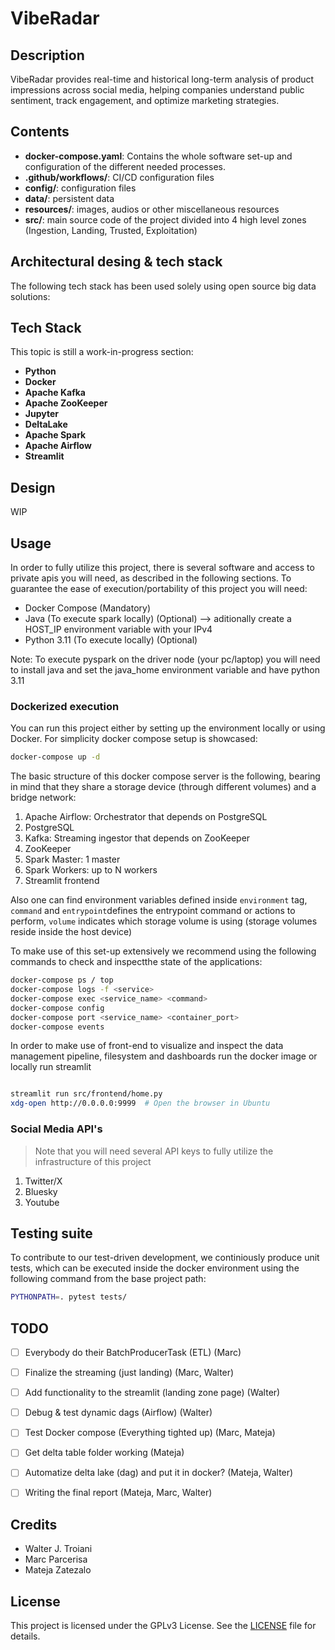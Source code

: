 # VibeRadar 

## Description 

VibeRadar provides real-time and historical long-term analysis of product impressions across social media, helping companies understand public sentiment, track engagement, and optimize marketing strategies.

## Contents

- **docker-compose.yaml**: Contains the whole software set-up and configuration of the different needed processes.
- **.github/workflows/**: CI/CD configuration files
- **config/**: configuration files 
- **data/**: persistent data 
- **resources/**: images, audios or other miscellaneous resources
- **src/**: main source code of the project divided into 4 high level zones (Ingestion, Landing, Trusted, Exploitation)


## Architectural desing & tech stack

The following tech stack has been used solely using open source big data solutions:

## Tech Stack
This topic is still a work-in-progress section:

- **Python**
- **Docker** 
- **Apache Kafka**
- **Apache ZooKeeper**
- **Jupyter**
- **DeltaLake**
- **Apache Spark**
- **Apache Airflow**
- **Streamlit**

## Design 

WIP


## Usage

In order to fully utilize this project, there is several software and access to private apis you will need, as described in the following sections. To guarantee the ease of execution/portability of this project you will need:

- Docker Compose                   (Mandatory) 
- Java (To execute spark locally)  (Optional) --> aditionally create a HOST_IP environment variable with your IPv4
- Python 3.11 (To execute locally) (Optional)

Note: To execute pyspark on the driver node (your pc/laptop) you will need to install java and set the java_home environment variable and have python 3.11

### Dockerized execution

You can run this project either by setting up the environment locally or using Docker. For simplicity docker compose setup is showcased:

```sh
docker-compose up -d
```

The basic structure of this docker compose server is the following, bearing in mind that they share a storage device (through different volumes) and a bridge network:
1. Apache Airflow: Orchestrator that depends on PostgreSQL
2. PostgreSQL
3. Kafka: Streaming ingestor that depends on ZooKeeper
4. ZooKeeper
5. Spark Master: 1 master
6. Spark Workers: up to N workers
7. Streamlit frontend

Also one can find environment variables defined inside `environment` tag,  `command` and `entrypoint`defines the entrypoint command or actions to perform, `volume` indicates which storage volume is using (storage volumes reside inside the host device)

To make use of this set-up extensively we recommend using the following commands to check and inspectthe state of the applications:

```sh
docker-compose ps / top
docker-compose logs -f <service>
docker-compose exec <service_name> <command>
docker-compose config
docker-compose port <service_name> <container_port>
docker-compose events
```

In order to make use of front-end to visualize and inspect the data management pipeline, filesystem and dashboards run the docker image or locally run streamlit

```sh

streamlit run src/frontend/home.py
xdg-open http://0.0.0.0:9999  # Open the browser in Ubuntu
```

### Social Media API's

> Note that you will need several API keys to fully utilize the infrastructure of this project

1. Twitter/X 
2. Bluesky
3. Youtube 

## Testing suite

To contribute to our test-driven development, we continiously produce unit tests, which can be executed inside the docker environment using the following command from the base project path:

```sh
PYTHONPATH=. pytest tests/
```

## TODO
- [ ] Everybody do their BatchProducerTask (ETL)             (Marc)
- [ ] Finalize the streaming (just landing)                  (Marc, Walter)
- [ ] Add functionality to the streamlit (landing zone page) (Walter)
- [ ] Debug & test dynamic dags (Airflow)                    (Walter)
- [ ] Test Docker compose (Everything tighted up)            (Marc, Mateja)
- [ ] Get delta table folder working                         (Mateja)
- [ ] Automatize delta lake (dag) and put it in docker?      (Mateja, Walter)
- [ ] Writing the final report                               (Mateja, Marc, Walter)
      

## Credits

- Walter J. Troiani 
- Marc Parcerisa
- Mateja Zatezalo

## License 

This project is licensed under the GPLv3 License. See the [LICENSE](../LICENSE) file for details.


